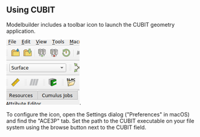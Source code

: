 ## Using CUBIT

Modelbuilder includes a toolbar icon to launch the CUBIT geometry
application.

![Cubit Icon](./cubit-icon.png).

To configure the icon, open the Settings dialog ("Preferences" in macOS)
and find the "ACE3P" tab. Set the path to the CUBIT executable on your
file system using the browse button next to the CUBIT field.
